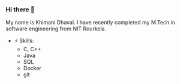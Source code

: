 ### Hi there 👋

<!--
**dhavalkgit/dhavalkgit** is a ✨ _special_ ✨ repository because its `README.md` (this file) appears on your GitHub profile.

Here are some ideas to get you started:

- 🔭 I’m currently working on ...
- 🌱 I’m currently learning ...
- 👯 I’m looking to collaborate on ...
- 🤔 I’m looking for help with ...
- 💬 Ask me about ...
- 📫 How to reach me: ...
- 😄 Pronouns: ...
- ⚡ Fun fact: ...
-->
 My name is Khimani Dhaval. I have recently completed my M.Tech in software engineering from NIT Rourkela.
- ⚡ Skills:
  * C, C++ 
  * Java 
  * SQL
  * Docker
  * git
